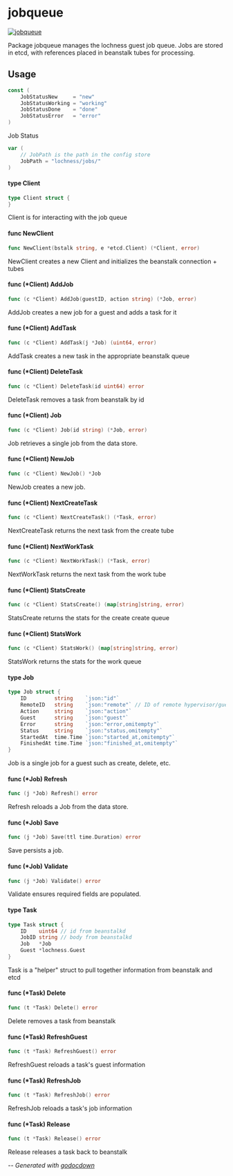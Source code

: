 # jobqueue

[![jobqueue](https://godoc.org/github.com/mistifyio/lochness/pkg/jobqueue?status.png)](https://godoc.org/github.com/mistifyio/lochness/pkg/jobqueue)

Package jobqueue manages the lochness guest job queue. Jobs are stored in etcd,
with references placed in beanstalk tubes for processing.

## Usage

```go
const (
	JobStatusNew     = "new"
	JobStatusWorking = "working"
	JobStatusDone    = "done"
	JobStatusError   = "error"
)
```
Job Status

```go
var (
	// JobPath is the path in the config store
	JobPath = "lochness/jobs/"
)
```

#### type Client

```go
type Client struct {
}
```

Client is for interacting with the job queue

#### func  NewClient

```go
func NewClient(bstalk string, e *etcd.Client) (*Client, error)
```
NewClient creates a new Client and initializes the beanstalk connection + tubes

#### func (*Client) AddJob

```go
func (c *Client) AddJob(guestID, action string) (*Job, error)
```
AddJob creates a new job for a guest and adds a task for it

#### func (*Client) AddTask

```go
func (c *Client) AddTask(j *Job) (uint64, error)
```
AddTask creates a new task in the appropriate beanstalk queue

#### func (*Client) DeleteTask

```go
func (c *Client) DeleteTask(id uint64) error
```
DeleteTask removes a task from beanstalk by id

#### func (*Client) Job

```go
func (c *Client) Job(id string) (*Job, error)
```
Job retrieves a single job from the data store.

#### func (*Client) NewJob

```go
func (c *Client) NewJob() *Job
```
NewJob creates a new job.

#### func (*Client) NextCreateTask

```go
func (c *Client) NextCreateTask() (*Task, error)
```
NextCreateTask returns the next task from the create tube

#### func (*Client) NextWorkTask

```go
func (c *Client) NextWorkTask() (*Task, error)
```
NextWorkTask returns the next task from the work tube

#### func (*Client) StatsCreate

```go
func (c *Client) StatsCreate() (map[string]string, error)
```
StatsCreate returns the stats for the create create queue

#### func (*Client) StatsWork

```go
func (c *Client) StatsWork() (map[string]string, error)
```
StatsWork returns the stats for the work queue

#### type Job

```go
type Job struct {
	ID         string    `json:"id"`
	RemoteID   string    `json:"remote"` // ID of remote hypervisor/guest job
	Action     string    `json:"action"`
	Guest      string    `json:"guest"`
	Error      string    `json:"error,omitempty"`
	Status     string    `json:"status,omitempty"`
	StartedAt  time.Time `json:"started_at,omitempty"`
	FinishedAt time.Time `json:"finished_at,omitempty"`
}
```

Job is a single job for a guest such as create, delete, etc.

#### func (*Job) Refresh

```go
func (j *Job) Refresh() error
```
Refresh reloads a Job from the data store.

#### func (*Job) Save

```go
func (j *Job) Save(ttl time.Duration) error
```
Save persists a job.

#### func (*Job) Validate

```go
func (j *Job) Validate() error
```
Validate ensures required fields are populated.

#### type Task

```go
type Task struct {
	ID    uint64 // id from beanstalkd
	JobID string // body from beanstalkd
	Job   *Job
	Guest *lochness.Guest
}
```

Task is a "helper" struct to pull together information from beanstalk and etcd

#### func (*Task) Delete

```go
func (t *Task) Delete() error
```
Delete removes a task from beanstalk

#### func (*Task) RefreshGuest

```go
func (t *Task) RefreshGuest() error
```
RefreshGuest reloads a task's guest information

#### func (*Task) RefreshJob

```go
func (t *Task) RefreshJob() error
```
RefreshJob reloads a task's job information

#### func (*Task) Release

```go
func (t *Task) Release() error
```
Release releases a task back to beanstalk

--
*Generated with [godocdown](https://github.com/robertkrimen/godocdown)*
